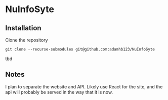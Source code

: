 # NuInfoSyte
## Installation
Clone the repository
```
git clone --recurse-submodules git@github.com:adamhb123/NuInfoSyte
```
tbd
## Notes
I plan to separate the website and API. Likely use React for the site, 
and the api will probably be served in the way that it is now.

